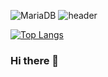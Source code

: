 ![MariaDB](https://img.shields.io/badge/-MariaDB-1F305F?style=flat-square&logo=mariadb&logoColor=white)
![header](https://capsule-render.vercel.app/api?type=waving&color=B5C7D3&height=300&section=header&text=하은&fontSize=80&fontColor=F2D6AE)


[![Top Langs](https://github-readme-stats.vercel.app/api/top-langs/?username=jayuhan&layout=compact)](https://github.com/jayuhan/github-readme-stats)



### Hi there 👋

<!--
**jayuhan/jayuhan** is a ✨ _special_ ✨ repository because its `README.md` (this file) appears on your GitHub profile.

Here are some ideas to get you started:

- 🔭 I’m currently working on ...
- 🌱 I’m currently learning ...
- 👯 I’m looking to collaborate on ...
- 🤔 I’m looking for help with ...
- 💬 Ask me about ...
- 📫 How to reach me: ...
- 😄 Pronouns: ...
- ⚡ Fun fact: ...
-->
